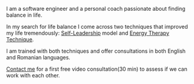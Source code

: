

I am a software engineer and a personal coach passionate about finding balance in life. 

In my search for life balance I come across two techniques that improved my life tremendously: 
[Self-Leadership](https://ifs-institute.com/) model and [Energy Therapy Technique](https://drkarenwardtherapist.ie/).

I am trained with both techniques and offer consultations in both English and Romanian languages.

[Contact me](./2023/03/24/contact.html) for a first free video consultation(30 min) to assess if we can work with each other.